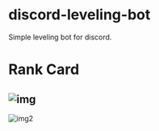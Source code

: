 # discord-leveling-bot
Simple leveling bot for discord.

# Rank Card
![img](https://cdn.discordapp.com/attachments/674880652113608723/721374841038569502/rank.png)
----------------------------------------
![img2](https://media.discordapp.net/attachments/706707914546610267/724330604224839730/rank.png)
